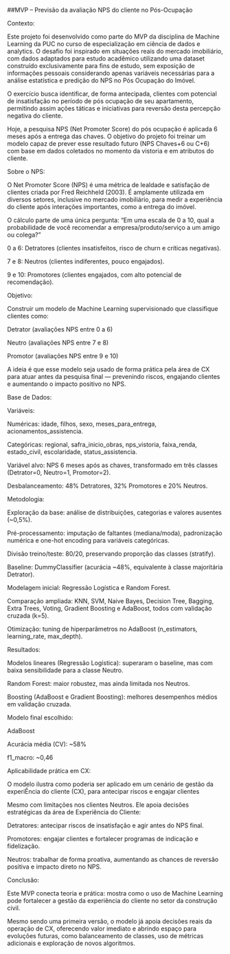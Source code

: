 ##MVP – Previsão da avaliação NPS do cliente no Pós-Ocupação

Contexto:

Este projeto foi desenvolvido como parte do MVP da disciplina de Machine Learning da PUC no curso de especialização em ciência de dados e analytics.
O desafio foi inspirado em situações reais do mercado imobiliário, com dados adaptados para estudo acadêmico utilizando uma dataset construído exclusivamente para fins de estudo, sem exposição de informações pessoais considerando apenas variáveis necessárias para a análise estatística e predição do NPS no Pós Ocupação do Imóvel.

O exercício busca identificar, de forma antecipada, clientes com potencial de insatisfação no período de pós ocupação de seu apartamento, permitindo assim ações táticas e iniciativas para reversão desta percepção negativa do cliente.

Hoje, a pesquisa NPS (Net Promoter Score) do pós ocupação é aplicada 6 meses após a entrega das chaves. O objetivo do projeto foi treinar um modelo capaz de prever esse resultado futuro (NPS Chaves+6 ou C+6) com base em dados coletados no momento da vistoria e em atributos do cliente.

Sobre o NPS:

O Net Promoter Score (NPS) é uma métrica de lealdade e satisfação de clientes criada por Fred Reichheld (2003). É amplamente utilizada em diversos setores, inclusive no mercado imobiliário, para medir a experiência do cliente após interações importantes, como a entrega do imóvel.

O cálculo parte de uma única pergunta:
“Em uma escala de 0 a 10, qual a probabilidade de você recomendar a empresa/produto/serviço a um amigo ou colega?”

0 a 6: Detratores (clientes insatisfeitos, risco de churn e críticas negativas).

7 e 8: Neutros (clientes indiferentes, pouco engajados).

9 e 10: Promotores (clientes engajados, com alto potencial de recomendação).


Objetivo:

Construir um modelo de Machine Learning supervisionado que classifique clientes como:

Detrator (avaliações NPS entre 0 a 6)

Neutro (avaliações NPS entre 7 e 8)

Promotor (avaliações NPS entre 9 e 10)

A ideia é que esse modelo seja usado de forma prática pela área de CX para atuar antes da pesquisa final — prevenindo riscos, engajando clientes e aumentando o impacto positivo no NPS.


Base de Dados:

Variáveis:

Numéricas: idade, filhos, sexo, meses_para_entrega, acionamentos_assistencia.

Categóricas: regional, safra_inicio_obras, nps_vistoria, faixa_renda, estado_civil, escolaridade, status_assistencia.

Variável alvo: NPS 6 meses após as chaves, transformado em três classes (Detrator=0, Neutro=1, Promotor=2).

Desbalanceamento: 48% Detratores, 32% Promotores e 20% Neutros.


Metodologia:

Exploração da base: análise de distribuições, categorias e valores ausentes (~0,5%).

Pré-processamento: imputação de faltantes (mediana/moda), padronização numérica e one-hot encoding para variáveis categóricas.

Divisão treino/teste: 80/20, preservando proporção das classes (stratify).

Baseline: DummyClassifier (acurácia ~48%, equivalente à classe majoritária Detrator).

Modelagem inicial: Regressão Logística e Random Forest.

Comparação ampliada: KNN, SVM, Naive Bayes, Decision Tree, Bagging, Extra Trees, Voting, Gradient Boosting e AdaBoost, todos com validação cruzada (k=5).

Otimização: tuning de hiperparâmetros no AdaBoost (n_estimators, learning_rate, max_depth).


Resultados:

Modelos lineares (Regressão Logística): superaram o baseline, mas com baixa sensibilidade para a classe Neutro.

Random Forest: maior robustez, mas ainda limitada nos Neutros.

Boosting (AdaBoost e Gradient Boosting): melhores desempenhos médios em validação cruzada.



Modelo final escolhido:

AdaBoost

Acurácia média (CV): ~58%

f1_macro: ~0,46



Aplicabilidade prática em CX:

O modelo ilustra como poderia ser aplicado em um cenário de gestão da experiÊncia do cliente (CX), para antecipar riscos e engajar clientes

Mesmo com limitações nos clientes Neutros. Ele apoia decisões estratégicas da área de Experiência do Cliente:

Detratores: antecipar riscos de insatisfação e agir antes do NPS final.

Promotores: engajar clientes e fortalecer programas de indicação e fidelização.

Neutros: trabalhar de forma proativa, aumentando as chances de reversão positiva e impacto direto no NPS.



Conclusão:

Este MVP conecta teoria e prática: mostra como o uso de Machine Learning pode fortalecer a gestão da experiência do cliente no setor da construção civil.

Mesmo sendo uma primeira versão, o modelo já apoia decisões reais da operação de CX, oferecendo valor imediato e abrindo espaço para evoluções futuras, como balanceamento de classes, uso de métricas adicionais e exploração de novos algoritmos.
